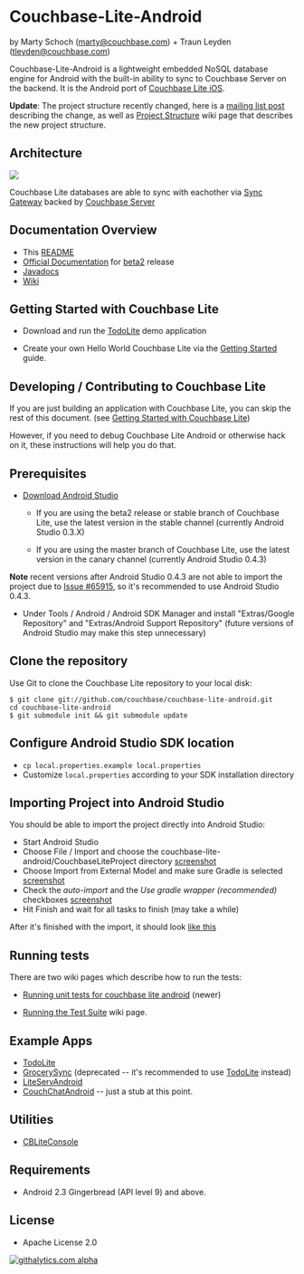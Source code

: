 # Couchbase-Lite-Android #

by Marty Schoch (marty@couchbase.com) + Traun Leyden (tleyden@couchbase.com)

Couchbase-Lite-Android is a lightweight embedded NoSQL database engine for Android with the built-in ability to sync to Couchbase Server on the backend.  It is the Android port of [Couchbase Lite iOS](https://github.com/couchbase/couchbase-lite-ios).  

**Update**: The project structure recently changed, here is a [mailing list post](https://groups.google.com/forum/#!topic/mobile-couchbase/Zsn8TG5F88o) describing the change, as well as [Project Structure](https://github.com/couchbase/couchbase-lite-android/wiki/Project-structure) wiki page that describes the new project structure.

## Architecture

![](http://tleyden-misc.s3.amazonaws.com/couchbase-lite/couchbase-lite-architecture.png)

Couchbase Lite databases are able to sync with eachother via [Sync Gateway](https://github.com/couchbase/sync_gateway/) backed by [Couchbase Server](http://www.couchbase.com/couchbase-server/overview)


## Documentation Overview

* This [README](https://github.com/couchbase/couchbase-lite-android/blob/master/README.md)
* [Official Documentation](http://docs.couchbase.com/couchbase-lite/cbl-android/) for [beta2](https://github.com/couchbase/couchbase-lite-android/blob/1.0-beta2) release
* [Javadocs](http://www.couchbase.com/autodocs/couchbase-lite-android-1.0b2/index.html) 
* [Wiki](https://github.com/couchbase/couchbase-lite-android/wiki)

## Getting Started with Couchbase Lite

* Download and run the [TodoLite](https://github.com/couchbaselabs/ToDoLite-Android) demo application

* Create your own Hello World Couchbase Lite via the [Getting Started](https://github.com/couchbase/couchbase-lite-android/wiki/Getting-Started) guide.

## Developing / Contributing to Couchbase Lite

If you are just building an application with Couchbase Lite, you can skip the rest of this document.  (see [Getting Started with Couchbase Lite](README.md#getting-started-with-couchbase-lite))

However, if you need to debug Couchbase Lite Android or otherwise hack on it, these instructions will help you do that.

## Prerequisites

* [Download Android Studio](http://developer.android.com/sdk/installing/studio.html) 

  * If you are using the beta2 release or stable branch of Couchbase Lite, use the latest version in the stable channel (currently Android Studio 0.3.X)

  * If you are using the master branch of Couchbase Lite, use the latest version in the canary channel (currently Android Studio 0.4.3)

**Note** recent versions after Android Studio 0.4.3 are not able to import the project due to [Issue #65915](https://code.google.com/p/android/issues/detail?id=65915), so it's recommended to use Android Studio 0.4.3.

* Under Tools / Android / Android SDK Manager and install "Extras/Google Repository" and "Extras/Android Support Repository" (future versions of Android Studio may make this step unnecessary)


## Clone the repository

Use Git to clone the Couchbase Lite repository to your local disk: 

```
$ git clone git://github.com/couchbase/couchbase-lite-android.git
cd couchbase-lite-android
$ git submodule init && git submodule update
```

## Configure Android Studio SDK location

* `cp local.properties.example local.properties`
* Customize `local.properties` according to your SDK installation directory


## Importing Project into Android Studio

You should be able to import the project directly into Android Studio:

* Start Android Studio
* Choose File / Import and choose the couchbase-lite-android/CouchbaseLiteProject directory [screenshot](http://cl.ly/image/1d0w0J0H0x1u)
* Choose Import from External Model and make sure Gradle is selected [screenshot](http://cl.ly/image/2Y1m0O3U1Q2I)
* Check the *auto-import* and the *Use gradle wrapper (recommended)* checkboxes [screenshot](http://cl.ly/image/1I0r1x2J032i)
* Hit Finish and wait for all tasks to finish (may take a while)

After it's finished with the import, it should look [like this](http://cl.ly/image/3R3X0Q3o1H09)

## Running tests

There are two wiki pages which describe how to run the tests:

* [Running unit tests for couchbase lite android](https://github.com/couchbase/couchbase-lite-android/wiki/Running-unit-tests-for-couchbase-lite-android)  (newer)

* [Running the Test Suite](https://github.com/couchbase/couchbase-lite-android/wiki/Running-the-test-suite) wiki page.

## Example Apps

* [TodoLite](https://github.com/couchbaselabs/ToDoLite-Android)
* [GrocerySync](https://github.com/couchbaselabs/GrocerySync-Android)  (deprecated -- it's recommended to use [TodoLite](https://github.com/couchbaselabs/ToDoLite-Android) instead)
* [LiteServAndroid](https://github.com/couchbaselabs/couchbase-lite-android-liteserv)
* [CouchChatAndroid](https://github.com/couchbaselabs/CouchChatAndroid) -- just a stub at this point.

## Utilities

* [CBLiteConsole](https://github.com/couchbaselabs/CBLiteConsole)

## Requirements

- Android 2.3 Gingerbread (API level 9) and above.

## License
- Apache License 2.0

[![githalytics.com alpha](https://cruel-carlota.pagodabox.com/bc53967fe3191ba75b4a62c9372d9928 "githalytics.com")](http://githalytics.com/couchbase/couchbase-lite-android)
